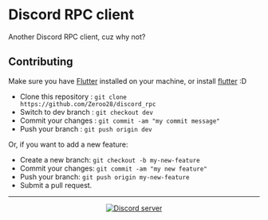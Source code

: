 # Discord RPC client

Another Discord RPC client, cuz why not?

## Contributing

Make sure you have [Flutter](https://flutter.dev/) installed on your machine, or install [flutter](https://docs.flutter.dev/get-started/install) :D

-   Clone this repository : `git clone https://github.com/Zeroo28/discord_rpc`
-   Switch to dev branch : `git checkout dev`
-   Commit your changes : `git commit -am "my commit message"`
-   Push your branch : `git push origin dev`

Or, if you want to add a new feature:

-   Create a new branch: `git checkout -b my-new-feature`
-   Commit your changes: `git commit -am "my new feature"`
-   Push your branch: `git push origin my-new-feature`
-   Submit a pull request.

---

<div align="center">
    <a href="https://discord.gg/srP9yaHrWs">
        <img src="https://canary.discordapp.com/api/guilds/987766856507080805/embed.png" alt="Discord server">
    </a>
</div>
